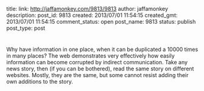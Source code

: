 title: 
link: http://jaffamonkey.com/9813/9813
author: jaffamonkey
description: 
post_id: 9813
created: 2013/07/01 11:54:15
created_gmt: 2013/07/01 11:54:15
comment_status: open
post_name: 9813
status: publish
post_type: post

# 

Why have information in one place, when it can be duplicated a 10000 times in many places? The web demonstrates very effectively how easily information can become corrupted by indirect communication. Take any news story, then (if you can be bothered), read the same story on different websites. Mostly, they are the same, but some cannot resist adding their own additions to the story.